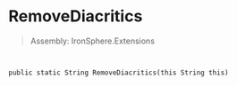 ﻿

# RemoveDiacritics

> Assembly: IronSphere.Extensions



```


public static String RemoveDiacritics(this String this)
```